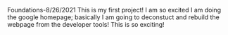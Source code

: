 Foundations-8/26/2021 This is my first project! I am so excited I am doing the google homepage; basically I am going to deconstuct and rebuild the webpage from the developer tools! This is so exciting!
